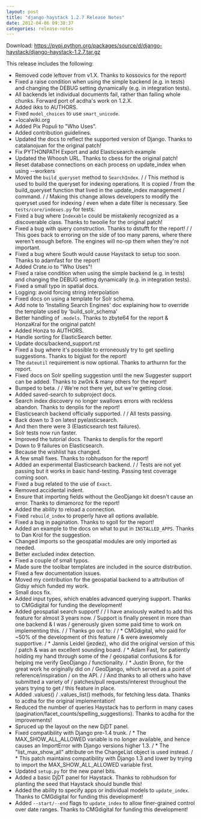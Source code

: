 ```yaml
---
layout: post
title: "django-haystack 1.2.7 Release Notes"
date: 2012-04-06 09:38:37
categories: release-notes
---
```


Download: <https://pypi.python.org/packages/source/d/django-haystack/django-haystack-1.2.7.tar.gz>

This release includes the following:

* Removed code leftover from v1.X. Thanks to kossovics for the report!
* Fixed a raise condition when using the simple backend (e.g. in tests) and changing the DEBUG setting dynamically (e.g. in integration tests).
* All backends let individual documents fail, rather than failing whole chunks. Forward port of acdha's work on 1.2.X.
* Added ikks to AUTHORS.
* Fixed ``model_choices`` to use ``smart_unicode``.
* +localwiki.org
* Added Pix Populi to "Who Uses".
* Added contribution guidelines.
* Updated the docs to reflect the supported version of Django. Thanks to catalanojuan for the original patch!
* Fix PYTHONPATH Export and add Elasticsearch example
* Updated the Whoosh URL. Thanks to cbess for the original patch!
* Reset database connections on each process on update_index when using --workers
* Moved the ``build_queryset`` method to ``SearchIndex``. /  / This method is used to build the queryset for indexing operations. It is copied / from the build_queryset function that lived in the update_index management / command. /  / Making this change allows developers to modify the queryset used for indexing / even when a date filter is necessary. See `tests/core/indexes.py` for tests.
* Fixed a bug where ``Indexable`` could be mistakenly recognized as a discoverable class. Thanks to twoolie for the original patch!
* Fixed a bug with query construction. Thanks to dstufft for the report! /  / This goes back to erroring on the side of too many parens, where there weren't enough before. The engines will no-op them when they're not important.
* Fixed a bug where South would cause Haystack to setup too soon. Thanks to adamfast for the report!
* Added Crate.io to "Who Uses"!
* Fixed a raise condition when using the simple backend (e.g. in tests) and changing the DEBUG setting dynamically (e.g. in integration tests).
* Fixed a small typo in spatial docs.
* Logging: avoid forcing string interpolation
* Fixed docs on using a template for Solr schema.
* Add note to 'Installing Search Engines' doc explaining how to override the template used by 'build_solr_schema'
* Better handling of ``.models``. Thanks to zbyte64 for the report & HonzaKral for the original patch!
* Added Honza to AUTHORS.
* Handle sorting for ElasticSearch better.
* Update docs/backend_support.rst
* Fixed a bug where it's possible to erroneously try to get spelling suggestions. Thanks to bigjust for the report!
* The ``dateutil`` requirement is now optional. Thanks to arthurnn for the report.
* Fixed docs on Solr spelling suggestion until the new Suggester support can be added. Thanks to zw0rk & many others for the report!
* Bumped to beta. /  / We're not there yet, but we're getting close.
* Added saved-search to subproject docs.
* Search index discovery no longer swallows errors with reckless abandon. Thanks to denplis for the report!
* Elasticsearch backend officially supported. /  / All tests passing.
* Back down to 3 on latest pyelasticsearch.
* And then there were 3 (Elasticsearch test failures).
* Solr tests now run faster.
* Improved the tutorial docs. Thanks to denplis for the report!
* Down to 9 failures on Elasticsearch.
* Because the wishlist has changed.
* A few small fixes. Thanks to robhudson for the report!
* Added an experimental Elasticsearch backend. /  / Tests are not yet passing but it works in basic hand-testing. Passing test coverage coming soon.
* Fixed a bug related to the use of ``Exact``.
* Removed accidental indent.
* Ensure that importing fields without the GeoDjango kit doesn't cause an error. Thanks to dimamoroz for the report!
* Added the ability to reload a connection.
* Fixed ``rebuild_index`` to properly have all options available.
* Fixed a bug in pagination. Thanks to sgoll for the report!
* Added an example to the docs on what to put in ``INSTALLED_APPS``. Thanks to Dan Krol for the suggestion.
* Changed imports so the geospatial modules are only imported as needed.
* Better excluded index detection.
* Fixed a couple of small typos.
* Made sure the toolbar templates are included in the source distribution.
* Fixed a few documentation issues.
* Moved my contribution for the geospatial backend to a attribution of Gidsy which funded my work.
* Small docs fix.
* Added input types, which enables advanced querying support. Thanks to CMGdigital for funding the development!
* Added geospatial search support! /  / I have anxiously waited to add this feature for almost 3 years now. / Support is finally present in more than one backend & I was / generously given some paid time to work on implementing this. /  / Thanks go out to: /  /   * CMGdigital, who paid for ~50% of the development of this feature /     & were awesomely supportive. /   * Jannis Leidel (jezdez), who did the original version of this /     patch & was an excellent sounding board. /   * Adam Fast, for patiently holding my hand through some of the /     geospatial confusions & for helping me verify GeoDjango /     functionality. /   * Justin Bronn, for the great work he originally did on /     GeoDjango, which served as a point of reference/inspiration /     on the API. /  / And thanks to all others who have submitted a variety of / patches/pull requests/interest throughout the years trying to get / this feature in place.
* Added .values() / .values_list() methods, for fetching less data. Thanks to acdha for the original implementation!
* Reduced the number of queries Haystack has to perform in many cases (pagination/facet_counts/spelling_suggestions). Thanks to acdha for the improvements!
* Spruced up the layout on the new DjDT panel.
* Fixed compatibility with Django pre-1.4 trunk. / * The MAX_SHOW_ALL_ALLOWED variable is no longer available, and hence causes an ImportError with Django versions higher 1.3. / * The "list_max_show_all" attribute on the ChangeList object is used instead. / * This patch maintains compatibility with Django 1.3 and lower by trying to import the MAX_SHOW_ALL_ALLOWED variable first.
* Updated ``setup.py`` for the new panel bits.
* Added a basic DjDT panel for Haystack. Thanks to robhudson for planting the seed that Haystack should bundle this!
* Added the ability to specify apps or individual models to ``update_index``. Thanks to CMGdigital for funding this development!
* Added ``--start/--end`` flags to ``update_index`` to allow finer-grained control over date ranges. Thanks to CMGdigital for funding this development!
